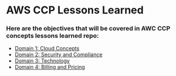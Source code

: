 <h1>AWS CCP Lessons Learned</h1>


<h3>Here are the objectives that will be covered in AWC CCP concepts lessons learned repo: </h3>


  - [Domain 1: Cloud Concepts](https://github.com/angieintech/Tiny-Projects/tree/main/AWS%20CCP%20Lessons%20Learned/Domain%201:%20Cloud%20Concepts)
  - [Domain 2: Security and Compliance](https://github.com/angieintech/Tiny-Projects/tree/main/AWS%20CCP%20Lessons%20Learned/Domain%202:%20Security%20and%20Compliance)
  - [Domain 3: Technology](https://github.com/angieintech/Tiny-Projects/tree/main/AWS%20CCP%20Lessons%20Learned/Domain%203:%20Technology)
  - [Domain 4: Billing and Pricing](https://github.com/angieintech/Tiny-Projects/tree/main/AWS%20CCP%20Lessons%20Learned/Domain%204:%20Billing%20and%20Pricing)
